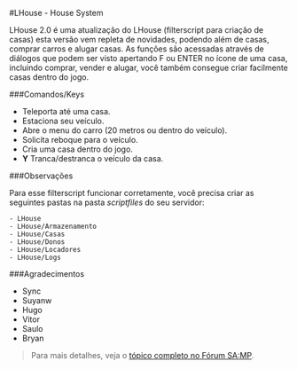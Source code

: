 #LHouse - House System

LHouse 2.0 é uma atualização do LHouse (filterscript para criação de casas) esta versão vem repleta de novidades, podendo além de casas, comprar carros e alugar casas. As funções são acessadas através de diálogos que podem ser visto apertando F ou ENTER no ícone de uma casa, incluindo comprar, vender e alugar, você também consegue criar facilmente casas dentro do jogo.

###Comandos/Keys
* Teleporta até uma casa.
* Estaciona seu veículo.
* Abre o menu do carro (20 metros ou dentro do veículo).
* Solicita reboque para o veículo.
* Cria uma casa dentro do jogo.
* **Y** Tranca/destranca o veículo da casa.

###Observações

Para esse filterscript funcionar corretamente, você precisa criar as seguintes pastas na pasta *scriptfiles* do seu servidor:
```
- LHouse
- LHouse/Armazenamento
- LHouse/Casas
- LHouse/Donos
- LHouse/Locadores
- LHouse/Logs
```

###Agradecimentos
* Sync
* Suyanw
* Hugo
* Vitor
* Saulo
* Bryan

> Para mais detalhes, veja o [tópico completo no Fórum SA:MP](http://forum.sa-mp.com/showthread.php?p=1733372).
